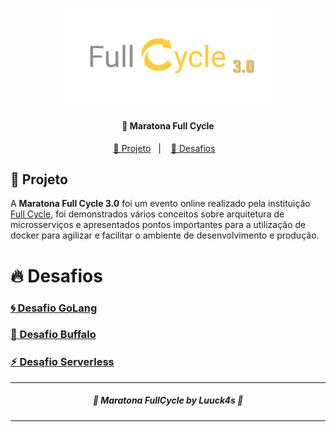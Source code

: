 <p  align="center">
<img  alt="banner" src="./.github/banner.png"   width="65%">
</p> 

<h4  align="center">
	💅 Maratona Full Cycle 
</h4>


<p  align="center">
<a  href="#telescope-projeto">🔭 Projeto</a>&nbsp;&nbsp;&nbsp;|&nbsp;&nbsp;&nbsp
<a  href="#-desafios">💜 Desafios</a>&nbsp;&nbsp;&nbsp;
</p>


## :telescope: Projeto

A **Maratona Full Cycle 3.0** foi um evento online realizado pela instituição [Full Cycle](https://fullcycle.com.br/), foi demonstrados vários conceitos sobre arquitetura de microsserviços e apresentados pontos importantes para a utilização de docker para agilizar e facilitar o ambiente de desenvolvimento e produção.

# :fire: Desafios 


### [:cyclone: Desafio GoLang](https://github.com/Luuck4s/Full-Cycle/tree/master/challenger_1)

### [:water_buffalo: Desafio Buffalo](https://github.com/Luuck4s/Full-Cycle/tree/master/challenger_2)

### [:zap: Desafio Serverless](https://github.com/Luuck4s/Full-Cycle/tree/master/challenger_3)

--- 

<h5 align="center"> 🚀 Maratona FullCycle  by Luuck4s 💜 </h5>

---




